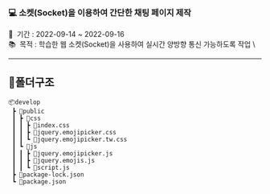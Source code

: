 ### 💻 소켓(Socket)을 이용하여 간단한 채팅 페이지 제작
📅 &nbsp;기간 : 2022-09-14 ~ 2022-09-16 \
📚 &nbsp;목적 : 학습한 웹 소켓(Socket)을 사용하여 실시간 양방향 통신 가능하도록 작업 \
<!-- 📌 &nbsp;작업 : 전체적인 레이아웃 구상 및 프론트엔드 작업 -->

<hr/>

## 📌폴더구조

```
📦develop
 ┣ 📂public
 ┃ ┣ 📂css
 ┃ ┃ ┣ 📜index.css
 ┃ ┃ ┣ 📜jquery.emojipicker.css
 ┃ ┃ ┗ 📜jquery.emojipicker.tw.css
 ┃ ┗ 📂js
 ┃ ┃ ┣ 📜jquery.emojipicker.js
 ┃ ┃ ┣ 📜jquery.emojis.js
 ┃ ┃ ┗ 📜script.js
 ┣ 📜package-lock.json
 ┗ 📜package.json
```